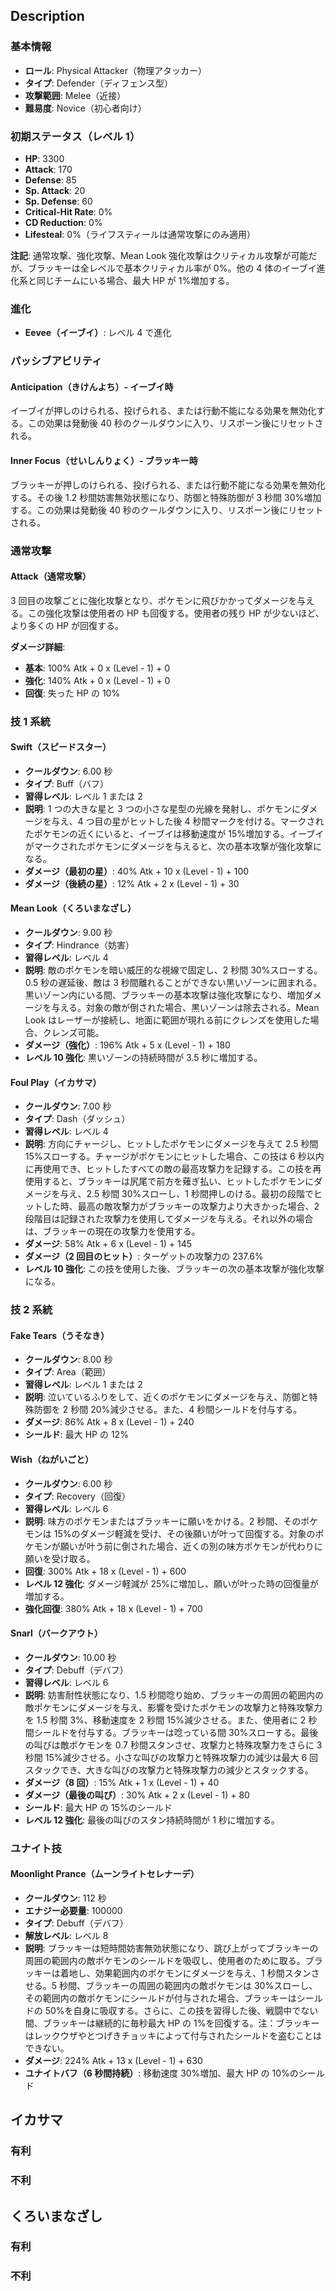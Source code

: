## Description

### 基本情報

- **ロール**: Physical Attacker（物理アタッカー）
- **タイプ**: Defender（ディフェンス型）
- **攻撃範囲**: Melee（近接）
- **難易度**: Novice（初心者向け）

### 初期ステータス（レベル 1）

- **HP**: 3300
- **Attack**: 170
- **Defense**: 85
- **Sp. Attack**: 20
- **Sp. Defense**: 60
- **Critical-Hit Rate**: 0%
- **CD Reduction**: 0%
- **Lifesteal**: 0%（ライフスティールは通常攻撃にのみ適用）

**注記**: 通常攻撃、強化攻撃、Mean Look 強化攻撃はクリティカル攻撃が可能だが、ブラッキーは全レベルで基本クリティカル率が 0%。他の 4 体のイーブイ進化系と同じチームにいる場合、最大 HP が 1%増加する。

### 進化

- **Eevee（イーブイ）**: レベル 4 で進化

### パッシブアビリティ

#### Anticipation（きけんよち）- イーブイ時

イーブイが押しのけられる、投げられる、または行動不能になる効果を無効化する。この効果は発動後 40 秒のクールダウンに入り、リスポーン後にリセットされる。

#### Inner Focus（せいしんりょく）- ブラッキー時

ブラッキーが押しのけられる、投げられる、または行動不能になる効果を無効化する。その後 1.2 秒間妨害無効状態になり、防御と特殊防御が 3 秒間 30%増加する。この効果は発動後 40 秒のクールダウンに入り、リスポーン後にリセットされる。

### 通常攻撃

#### Attack（通常攻撃）

3 回目の攻撃ごとに強化攻撃となり、ポケモンに飛びかかってダメージを与える。この強化攻撃は使用者の HP も回復する。使用者の残り HP が少ないほど、より多くの HP が回復する。

**ダメージ詳細**:

- **基本**: 100% Atk + 0 x (Level - 1) + 0
- **強化**: 140% Atk + 0 x (Level - 1) + 0
- **回復**: 失った HP の 10%

### 技 1 系統

#### Swift（スピードスター）

- **クールダウン**: 6.00 秒
- **タイプ**: Buff（バフ）
- **習得レベル**: レベル 1 または 2
- **説明**: 1 つの大きな星と 3 つの小さな星型の光線を発射し、ポケモンにダメージを与え、4 つ目の星がヒットした後 4 秒間マークを付ける。マークされたポケモンの近くにいると、イーブイは移動速度が 15%増加する。イーブイがマークされたポケモンにダメージを与えると、次の基本攻撃が強化攻撃になる。
- **ダメージ（最初の星）**: 40% Atk + 10 x (Level - 1) + 100
- **ダメージ（後続の星）**: 12% Atk + 2 x (Level - 1) + 30

#### Mean Look（くろいまなざし）

- **クールダウン**: 9.00 秒
- **タイプ**: Hindrance（妨害）
- **習得レベル**: レベル 4
- **説明**: 敵のポケモンを暗い威圧的な視線で固定し、2 秒間 30%スローする。0.5 秒の遅延後、敵は 3 秒間離れることができない黒いゾーンに囲まれる。黒いゾーン内にいる間、ブラッキーの基本攻撃は強化攻撃になり、増加ダメージを与える。対象の敵が倒された場合、黒いゾーンは除去される。Mean Look はレーザーが接続し、地面に範囲が現れる前にクレンズを使用した場合、クレンズ可能。
- **ダメージ（強化）**: 196% Atk + 5 x (Level - 1) + 180
- **レベル 10 強化**: 黒いゾーンの持続時間が 3.5 秒に増加する。

#### Foul Play（イカサマ）

- **クールダウン**: 7.00 秒
- **タイプ**: Dash（ダッシュ）
- **習得レベル**: レベル 4
- **説明**: 方向にチャージし、ヒットしたポケモンにダメージを与えて 2.5 秒間 15%スローする。チャージがポケモンにヒットした場合、この技は 6 秒以内に再使用でき、ヒットしたすべての敵の最高攻撃力を記録する。この技を再使用すると、ブラッキーは尻尾で前方を薙ぎ払い、ヒットしたポケモンにダメージを与え、2.5 秒間 30%スローし、1 秒間押しのける。最初の段階でヒットした時、最高の敵攻撃力がブラッキーの攻撃力より大きかった場合、2 段階目は記録された攻撃力を使用してダメージを与える。それ以外の場合は、ブラッキーの現在の攻撃力を使用する。
- **ダメージ**: 58% Atk + 6 x (Level - 1) + 145
- **ダメージ（2 回目のヒット）**: ターゲットの攻撃力の 237.6%
- **レベル 10 強化**: この技を使用した後、ブラッキーの次の基本攻撃が強化攻撃になる。

### 技 2 系統

#### Fake Tears（うそなき）

- **クールダウン**: 8.00 秒
- **タイプ**: Area（範囲）
- **習得レベル**: レベル 1 または 2
- **説明**: 泣いているふりをして、近くのポケモンにダメージを与え、防御と特殊防御を 2 秒間 20%減少させる。また、4 秒間シールドを付与する。
- **ダメージ**: 86% Atk + 8 x (Level - 1) + 240
- **シールド**: 最大 HP の 12%

#### Wish（ねがいごと）

- **クールダウン**: 6.00 秒
- **タイプ**: Recovery（回復）
- **習得レベル**: レベル 6
- **説明**: 味方のポケモンまたはブラッキーに願いをかける。2 秒間、そのポケモンは 15%のダメージ軽減を受け、その後願いが叶って回復する。対象のポケモンが願いが叶う前に倒された場合、近くの別の味方ポケモンが代わりに願いを受け取る。
- **回復**: 300% Atk + 18 x (Level - 1) + 600
- **レベル 12 強化**: ダメージ軽減が 25%に増加し、願いが叶った時の回復量が増加する。
- **強化回復**: 380% Atk + 18 x (Level - 1) + 700

#### Snarl（バークアウト）

- **クールダウン**: 10.00 秒
- **タイプ**: Debuff（デバフ）
- **習得レベル**: レベル 6
- **説明**: 妨害耐性状態になり、1.5 秒間唸り始め、ブラッキーの周囲の範囲内の敵ポケモンにダメージを与え、影響を受けたポケモンの攻撃力と特殊攻撃力を 1.5 秒間 3%、移動速度を 2 秒間 15%減少させる。また、使用者に 2 秒間シールドを付与する。ブラッキーは唸っている間 30%スローする。最後の叫びは敵ポケモンを 0.7 秒間スタンさせ、攻撃力と特殊攻撃力をさらに 3 秒間 15%減少させる。小さな叫びの攻撃力と特殊攻撃力の減少は最大 6 回スタックでき、大きな叫びの攻撃力と特殊攻撃力の減少とスタックする。
- **ダメージ（8 回）**: 15% Atk + 1 x (Level - 1) + 40
- **ダメージ（最後の叫び）**: 30% Atk + 2 x (Level - 1) + 80
- **シールド**: 最大 HP の 15%のシールド
- **レベル 12 強化**: 最後の叫びのスタン持続時間が 1 秒に増加する。

### ユナイト技

#### Moonlight Prance（ムーンライトセレナーデ）

- **クールダウン**: 112 秒
- **エナジー必要量**: 100000
- **タイプ**: Debuff（デバフ）
- **解放レベル**: レベル 8
- **説明**: ブラッキーは短時間妨害無効状態になり、跳び上がってブラッキーの周囲の範囲内の敵ポケモンのシールドを吸収し、使用者のために取る。ブラッキーは着地し、効果範囲内のポケモンにダメージを与え、1 秒間スタンさせる。5 秒間、ブラッキーの周囲の範囲内の敵ポケモンは 30%スローし、その範囲内の敵ポケモンにシールドが付与された場合、ブラッキーはシールドの 50%を自身に吸収する。さらに、この技を習得した後、戦闘中でない間、ブラッキーは継続的に毎秒最大 HP の 1%を回復する。注：ブラッキーはレックウザやとつげきチョッキによって付与されたシールドを盗むことはできない。
- **ダメージ**: 224% Atk + 13 x (Level - 1) + 630
- **ユナイトバフ（6 秒間持続）**: 移動速度 30%増加、最大 HP の 10%のシールド

## イカサマ

### 有利

### 不利

## くろいまなざし

### 有利

### 不利
